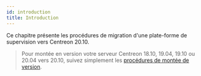 ```yaml
---
id: introduction
title: Introduction
---
```


Ce chapitre présente les procédures de migration d'une plate-forme de
supervision vers Centreon 20.10.

> Pour montée en version votre serveur Centreon 18.10, 19.04, 19.10 ou 20.04
> vers 20.10, suivez simplement les [procédures de montée de
> version](../upgrade/introduction.md).
